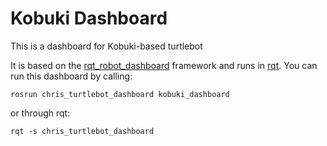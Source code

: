 Kobuki Dashboard
====================

This is a dashboard for Kobuki-based turtlebot

It is based on the [rqt_robot_dashboard](https://github.com/ros-visualization/rqt_robot_plugins) framework and runs in [rqt](https://github.com/ros-visualization/rqt).
You can run this dashboard by calling:

`rosrun chris_turtlebot_dashboard kobuki_dashboard`

or through rqt:

`rqt -s chris_turtlebot_dashboard`
